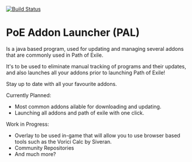 [![Build Status](https://travis-ci.org/POE-Addon-Launcher/PoE-Addon-Launcher.svg?branch=master)](https://travis-ci.org/POE-Addon-Launcher/PoE-Addon-Launcher)

# PoE Addon Launcher (PAL)
Is a java based program, used for updating and managing several addons that are commonly used in Path of Exile.

It's to be used to eliminate manual tracking of programs and their updates, and also launches all your addons prior to launching Path of Exile!

Stay up to date with all your favourite addons.

Currently Planned:
- Most common addons ailable for downloading and updating.
- Launching all addons and path of exile with one click.

Work in Progress:
- Overlay to be used in-game that will allow you to use browser based tools such as the Vorici Calc by Siveran.
- Community Repositories
- And much more?
